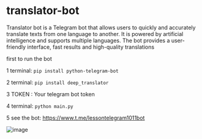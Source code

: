 # translator-bot
Translator bot is a Telegram bot that allows users to quickly and accurately translate texts from one language to another. It is powered by artificial intelligence and supports multiple languages. The bot provides a user-friendly interface, fast results and high-quality translations

first to run the bot

1 terminal: ```pip install python-telegram-bot```

2 terminal: ```pip install deep_translator``` 

3 TOKEN : Your telegram bot token

4 terminal: ```python main.py```

5 see the bot: https://www.t.me/lessontelegram1011bot

![image](https://github.com/user-attachments/assets/bb7b9eae-816d-47af-a2c2-18450d804305)





